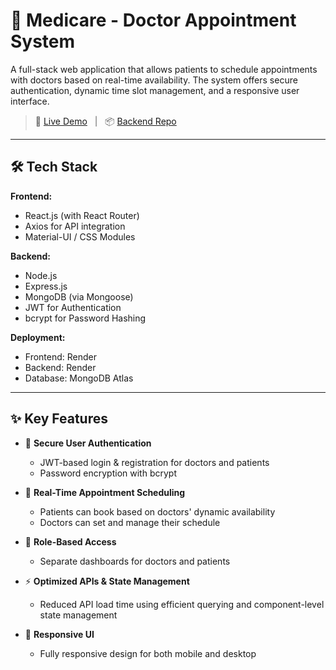 # 🏥 Medicare - Doctor Appointment System

A full-stack web application that allows patients to schedule appointments with doctors based on real-time availability. The system offers secure authentication, dynamic time slot management, and a responsive user interface.

> 🚀 [Live Demo](https://doctorappoint-frontend.onrender.com/) &nbsp;&nbsp;|&nbsp;&nbsp; 📦 [Backend Repo](https://github.com/Neha-Codes295/DocAppoint)

---

## 🛠️ Tech Stack

**Frontend:**
- React.js (with React Router)
- Axios for API integration
- Material-UI / CSS Modules

**Backend:**
- Node.js
- Express.js
- MongoDB (via Mongoose)
- JWT for Authentication
- bcrypt for Password Hashing

**Deployment:**
- Frontend: Render
- Backend: Render
- Database: MongoDB Atlas

---

## ✨ Key Features

- 🔐 **Secure User Authentication**
  - JWT-based login & registration for doctors and patients
  - Password encryption with bcrypt

- 📅 **Real-Time Appointment Scheduling**
  - Patients can book based on doctors' dynamic availability
  - Doctors can set and manage their schedule

- 💬 **Role-Based Access**
  - Separate dashboards for doctors and patients

- ⚡ **Optimized APIs & State Management**
  - Reduced API load time using efficient querying and component-level state management

- 📱 **Responsive UI**
  - Fully responsive design for both mobile and desktop

